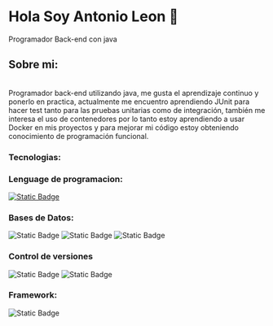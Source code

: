 # Hola Soy Antonio Leon 👋

Programador Back-end con java
<br>
## Sobre mi:
<br>
Programador back-end utilizando java, me gusta el aprendizaje continuo y ponerlo en practica, actualmente me encuentro aprendiendo JUnit para hacer test tanto para las pruebas unitarias como de integración, también me interesa el uso de contenedores por lo tanto estoy aprendiendo a usar Docker en mis proyectos y para mejorar mi código estoy obteniendo conocimiento de programación funcional.

### Tecnologias:
### Lenguage de programacion:

[![Static Badge](https://img.shields.io/badge/JAVA%20-bluelogo%3Djava?style=for-the-badge&logo=java&color=blue)]()
<br>
### Bases de Datos:

![Static Badge](https://img.shields.io/badge/MySQL-%234479A1logo%3DMySQL?style=for-the-badge&logo=MySQL&labelColor=white&color=blue)
![Static Badge](https://img.shields.io/badge/MongoDB-%2347A248?style=for-the-badge&logo=mongodb&labelColor=black&color=green)
![Static Badge](https://img.shields.io/badge/PostgreSQL%20-%20%234169E1?style=for-the-badge&logo=PostgreSQL&logoColor=black&labelColor=white&color=black)

### Control de versiones

![Static Badge](https://img.shields.io/badge/git-%23F05032logo%3Dgit?style=for-the-badge&logo=git&logoColor=%23F05032&labelColor=black)
![Static Badge](https://img.shields.io/badge/GitHub-%23181717logo%3DGitHub?style=for-the-badge&logo=GitHub&labelColor=black&color=orange)
<br>
### Framework:
![Static Badge](https://img.shields.io/badge/Spring%20Boot%203-%236D33Flogo%3DSpring%20Boot?style=for-the-badge&logo=Spring%20Boot&labelColor=gray)
<br>

<!--
**P-Antonio/P-Antonio** is a ✨ _special_ ✨ repository because its `README.md` (this file) appears on your GitHub profile.

Here are some ideas to get you started:

- 🔭 I’m currently working on ...
- 🌱 I’m currently learning ...
- 👯 I’m looking to collaborate on ...
- 🤔 I’m looking for help with ...
- 💬 Ask me about ...
- 📫 How to reach me: ...
- 😄 Pronouns: ...
- ⚡ Fun fact: ...
-->
